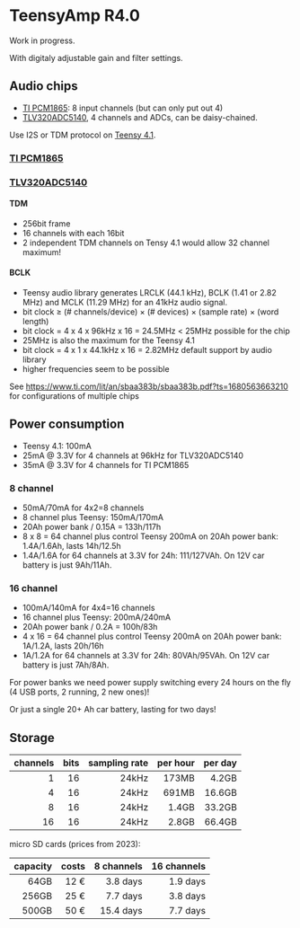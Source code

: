 # TeensyAmp R4.0

Work in progress.

With digitaly adjustable gain and filter settings.

## Audio chips

- [TI PCM1865](https://www.ti.com/product/PCM1865): 8 input channels (but can only put out 4)
- [TLV320ADC5140](https://www.ti.com/product/TLV320ADC5140), 4 channels and ADCs, can be daisy-chained.

Use I2S or TDM protocol on [Teensy 4.1](https://www.pjrc.com/teensy/pinout.html#Teensy_4.1).

### [TI PCM1865](https://www.ti.com/product/PCM1865)

### [TLV320ADC5140](https://www.ti.com/product/TLV320ADC5140)

#### TDM

- 256bit frame
- 16 channels with each 16bit
- 2 independent TDM channels on Tensy 4.1 would allow 32 channel maximum!

#### BCLK

- Teensy audio library generates LRCLK (44.1 kHz), BCLK (1.41 or 2.82
  MHz) and MCLK (11.29 MHz) for an 41kHz audio signal.
- bit clock ≥ (# channels/device) × (# devices) × (sample rate) × (word length)
- bit clock = 4 x 4 x 96kHz x 16 = 24.5MHz < 25MHz possible for the chip
- 25MHz is also the maximum for the Teensy 4.1
- bit clock = 4 x 1 x 44.1kHz x 16 = 2.82MHz default support by audio library
- higher frequencies seem to be possible

See https://www.ti.com/lit/an/sbaa383b/sbaa383b.pdf?ts=1680563663210
for configurations of multiple chips

## Power consumption

- Teensy 4.1: 100mA
- 25mA @ 3.3V for 4 channels at 96kHz for TLV320ADC5140
- 35mA @ 3.3V for 4 channels for TI PCM1865

### 8 channel
- 50mA/70mA for 4x2=8 channels
- 8 channel plus Teensy: 150mA/170mA
- 20Ah power bank / 0.15A = 133h/117h
- 8 x 8 = 64 channel plus control Teensy 200mA on 20Ah power bank: 1.4A/1.6Ah, lasts 14h/12.5h
- 1.4A/1.6A for 64 channels at 3.3V for 24h: 111/127VAh. On 12V car battery is just 9Ah/11Ah.

### 16 channel
- 100mA/140mA for 4x4=16 channels
- 16 channel plus Teensy: 200mA/240mA
- 20Ah power bank / 0.2A = 100h/83h
- 4 x 16 = 64 channel plus control Teensy 200mA on 20Ah power bank: 1A/1.2A, lasts 20h/16h
- 1A/1.2A for 64 channels at 3.3V for 24h: 80VAh/95VAh. On 12V car battery is just 7Ah/8Ah.

For power banks we need power supply switching every 24 hours on the fly (4 USB ports, 2 running, 2 new ones)!

Or just a single 20+ Ah car battery, lasting for two days!


## Storage

| channels | bits | sampling rate | per hour | per day |
| -------: | ---: | ------------: | -------: | ------: |
| 1        | 16   | 24kHz         | 173MB    | 4.2GB   |
| 4        | 16   | 24kHz         | 691MB    | 16.6GB  |
| 8        | 16   | 24kHz         | 1.4GB    | 33.2GB  |
| 16       | 16   | 24kHz         | 2.8GB    | 66.4GB  |


micro SD cards (prices from 2023):

| capacity | costs | 8 channels | 16 channels |
| -------: | ----: | ---------: | ----------: |
| 64GB     | 12 €  | 3.8 days   | 1.9 days    |
| 256GB    | 25 €  | 7.7 days   | 3.8 days    |
| 500GB    | 50 €  | 15.4 days  | 7.7 days    |
